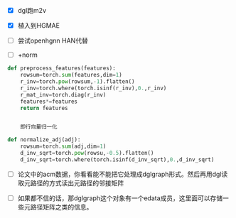 - [x] dgl跑m2v

- [x] 植入到HGMAE

- [ ] 尝试openhgnn HAN代替

- [ ] +norm

```python
def preprocess_features(features):
    rowsum=torch.sum(features,dim=1)
    r_inv=torch.pow(rowsum,-1).flatten()
    r_inv=torch.where(torch.isinf(r_inv),0.,r_inv)
    r_mat_inv=torch.diag(r_inv)
    features*=features
    return features


    即行向量归一化    
```

```python
def normalize_adj(adj):
    rowsum=torch.sum(adj,dim=1)
    d_inv_sqrt=torch.pow(rowsu,-0.5).flatten()
    d_inv_sqrt=torch.where(torch.isinf(d_inv_sqrt),0.,d_inv_sqrt)
```

- [ ] 论文中的acm数据，你看看能不能把它处理成dglgraph形式。然后再用dgl读取元路径的方式读出元路径的邻接矩阵

- [ ] 如果都不信的话，那dglgraph这个对象有一个edata成员，这里面可以存储一些元路径矩阵之类的信息。
